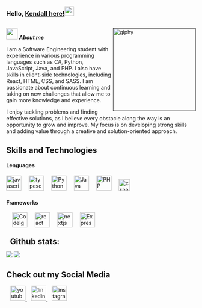 ### Hello, [Kendall here!](https://www.linkedin.com/in/kendall-angulo-947613289?utm_source=share&utm_campaign=share_via&utm_content=profile&utm_medium=android_app)<img src="https://media.giphy.com/media/hvRJCLFzcasrR4ia7z/giphy.gif" width="25px">
##

[<img align='right' src="https://media.giphy.com/media/M9gbBd9nbDrOTu1Mqx/giphy.gif" width="220" alt="giphy">]()
<img src="https://media.giphy.com/media/ObNTw8Uzwy6KQ/giphy.gif" width="30px">&nbsp;***About me***

I am a Software Engineering student with experience in various programming languages such as C#, Python, JavaScript, Java, and PHP. I also have skills in client-side technologies, including React, HTML, CSS, and SASS. I am passionate about continuous learning and taking on new challenges that allow me to gain more knowledge and experience.  

I enjoy tackling problems and finding effective solutions, as I believe every obstacle along the way is an opportunity to grow and improve. My focus is on developing strong skills and adding value through a creative and solution-oriented approach.


## Skills and Technologies

<h4>Lenguages</h4>

<div align="left">
  <img src="https://cdn.jsdelivr.net/gh/devicons/devicon/icons/javascript/javascript-original.svg" height="40" alt="javascript logo"  />
  <img width="12" />
  <img src="https://cdn.jsdelivr.net/gh/devicons/devicon/icons/typescript/typescript-original.svg" height="40" alt="typescript logo"  />
  <img width="12" />
  <img src="https://cdn.jsdelivr.net/gh/devicons/devicon/icons/python/python-original.svg" height="40" alt="Python logo" />
  <img width="12" />
  <img src="https://cdn.jsdelivr.net/gh/devicons/devicon/icons/java/java-original.svg" height="40" alt="Java logo" />
  <img width="12" />
  <img src="https://cdn.jsdelivr.net/gh/devicons/devicon/icons/php/php-original.svg" height="40" alt="PHP logo" />
  <img width="12" />
  <img src="https://cdn.jsdelivr.net/gh/devicons/devicon/icons/csharp/csharp-original.svg" height="30" alt="csharp logo"  />
</div>

<h4>Frameworks</h4>

<div align="left">
  <img width="12" />
  <img src="https://cdn.jsdelivr.net/gh/devicons/devicon/icons/codeigniter/codeigniter-plain.svg" height="40" alt="CodeIgniter logo" />
  <img width="12" />
  <img src="https://cdn.jsdelivr.net/gh/devicons/devicon/icons/react/react-original.svg" height="40" alt="react logo"  />
  <img width="12" />
  <img src="https://cdn.jsdelivr.net/gh/devicons/devicon/icons/nextjs/nextjs-original.svg" height="40" alt="nextjs logo"  />
  <img width="12" />
  <img src="https://cdn.jsdelivr.net/gh/devicons/devicon/icons/express/express-original.svg" height="40" alt="Express.js logo" />
</div>



<br>
<div>
<h2 style="margin: 5px 10px;">Github stats:</h2> 

[![](https://github-readme-stats.vercel.app/api?username=ACken12&show_icons=true&theme=tokyonight&hide_border=true&locale=en)](https://github.com/ACken12)
[![](https://github-readme-streak-stats.herokuapp.com/?user=ACken12&theme=material-palenight)](https://github.com/ACken12)
</div>



## Check out my Social Media
<div align="left">
  <img width="7" />
  <a href="https://www.youtube.com/@kendallangulo7312" target="_blank">
    <img src="https://raw.githubusercontent.com/rahuldkjain/github-profile-readme-generator/master/src/images/icons/Social/youtube.svg" height="40" alt="youtube logo" />
  </a>
  
  <img width="7" />
  <a href="https://www.linkedin.com/in/kendall-angulo-947613289?utm_source=share&utm_campaign=share_via&utm_content=profile&utm_medium=android_app" target="_blank">
    <img src="https://raw.githubusercontent.com/rahuldkjain/github-profile-readme-generator/master/src/images/icons/Social/linked-in-alt.svg" height="40" alt="linkedin logo"/>
  </a>
 
  <img width="7" />
  <a href="https://www.instagram.com/it_kendall_aaron?igsh=ZHgwOWt2YTExYTR4" target="_blank">
    <img src="https://raw.githubusercontent.com/rahuldkjain/github-profile-readme-generator/master/src/images/icons/Social/instagram.svg" height="40" alt="instagram logo" />
  </a>
</div>

<br clear="both">


<!--
**ACken12/ACken12** is a ✨ _special_ ✨ repository because its `README.md` (this file) appears on your GitHub profile.


